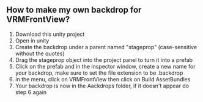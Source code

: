 ## How to make my own backdrop for VRMFrontView?

1. Download this unity project
2. Open in unity
3. Create the backdrop under a parent named "stageprop" (case-sensitive without the quotes)
4. Drag the stageprop object into the project panel to turn it into a prefab
5. Click on the prefab and in the inspector window, create a new name for your backdrop, make sure to set the file extension to be .backdrop
6. in the menu, click on VRMFrontView then click on Build AssetBundles
7. Your backdrop is now in the Aackdrops folder, if it doesn't appear do step 6 again


